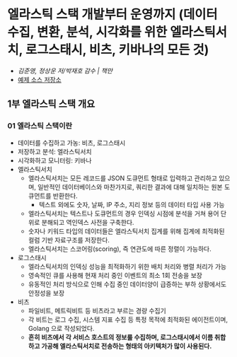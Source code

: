 # 엘라스틱 스택 개발부터 운영까지 (데이터 수집, 변환, 분석, 시각화를 위한 엘라스틱서치, 로그스태시, 비츠, 키바나의 모든 것)
- *김준영, 정상운 저/박재호 감수 | 책만*
- [예제 소스 저장소](https://github.com/onlybooks/elasticstack)

## 1부 엘라스틱 스택 개요

### 01 엘라스틱 스택이란

- 데이터를 수집하고 가농: 비츠, 로그스태시
- 저장하고 분석: 엘라스틱서치
- 시각화하고 모니터링: 키바나
- 엘라스틱서치
  - 엘라스틱서치는 모든 레코드를 JSON 도큐먼트 형태로 입력하고 관리하고 있으며, 일반적인 데이터베이스와 마찬가지로, 쿼리한 결과에 대해 일치하는 원본 도큐먼트를 반환한다.
    - 텍스트 외에도 숫자, 날짜, IP 주소, 지리 정보 등의 데이터 타입 사용 가능
  - 엘라스틱서치는 텍스트나 도큐먼트의 경우 인덱싱 시점에 분석을 거쳐 용어 단위로 분해되고 역인덱스 사전을 구축한다.
  - 숫자나 키워드 타입의 데이터들은 엘라스틱서치 집계를 위해 집계에 최적화된 컬럼 기반 자료구조를 저장한다.
  - 엘라스틱서치는 스코어링(scoring), 즉 연관도에 따른 정렬이 가능하다.
- 로그스태시
  - 엘라스틱서치의 인덱싱 성능을 최적화하기 위한 배치 처리와 병렬 처리가 가능
  - 영속적인 큐를 사용해 현재 처리 중인 이벤트의 최소 1회 전송을 보장 
  - 유동적인 처리 방식으로 인해 수집 중인 데이터양이 급증하는 부하 상황에서도 안정성을 보장
- 비츠
  - 파일비트, 메트릭비트 등 비츠라고 부르는 경량 수집기
  - 각 비트는 로그 수집, 시스템 지표 수집 등 특정 목적에 최적화된 에이전트이며, Golang 으로 작성되었다.
  - **흔히 비츠에서 각 서비스 호스트의 정보룰 수집하며, 로그스태시에서 이름 취합하고 가공해 엘라스틱서치로 전송하는 형태의 아키텍처가 많이 사용된다.**